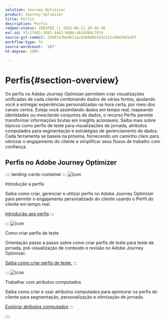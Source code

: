 ```yaml
---
solution: Journey Optimizer
product: Journey Optimizer
title: Perfis
description: Perfis
redpen-status: CREATED_||_2025-08-11_20-46-38
exl-id: 9fc17481-1983-4462-b904-4b24d69c797d
source-git-commit: 2b907a3be8b11ac6308d0b563e122c88478d1d37
workflow-type: ht
source-wordcount: '187'
ht-degree: 100%

---
```


# Perfis{#section-overview}

Os perfis no Adobe Journey Optimizer permitem criar visualizações unificadas de cada cliente combinando dados de várias fontes, ajudando você a entregar experiências personalizadas na hora certa, por meio dos canais certos. Esteja você assimilando dados em tempo real, mapeando identidades ou mesclando conjuntos de dados, o recurso Perfis permite transformar informações brutas em insights acionáveis. Saiba mais sobre tópicos como perfis de teste para visualizações de jornada, atributos computados para segmentação e estratégias de gerenciamento de dados. Cada ferramenta se baseia na próxima, fornecendo um caminho claro para otimizar o engajamento do cliente e simplificar seus fluxos de trabalho com confiança.

## Perfis no Adobe Journey Optimizer

:::: landing-cards-container
:::
![icon](https://cdn.experienceleague.adobe.com/icons/circle-play.svg)

Introdução a perfis

Saiba como criar, gerenciar e utilizar perfis no Adobe Journey Optimizer para permitir o engajamento personalizado do cliente usando o Perfil do cliente em tempo real.

[Introdução aos perfis](../using/audience/get-started-profiles.md)
:::

:::
![icon](https://cdn.experienceleague.adobe.com/icons/list-check.svg)

Como criar perfis de teste

Orientação passo a passo sobre como criar perfis de teste para teste de jornada, pré-visualização de conteúdo e revisão no Adobe Journey Optimizer.

[Saiba como criar perfis de teste.](../using/audience/creating-test-profiles.md)
:::

:::
![icon](https://cdn.experienceleague.adobe.com/icons/bullseye.svg)

Trabalhar com atributos computados

Saiba como criar e usar atributos computados para aprimorar os perfis do cliente para segmentação, personalização e otimização de jornada.

[Explorar atributos computados](../using/audience/computed-attributes.md)
:::

::::
